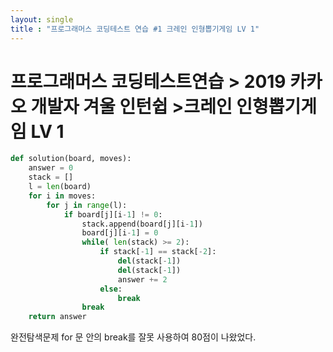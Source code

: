 ```yaml
---
layout: single
title : "프로그래머스 코딩테스트 연습 #1 크레인 인형뽑기게임 LV 1"
---
```


프로그래머스 코딩테스트연습 > 2019 카카오 개발자 겨울 인턴쉽 >크레인 인형뽑기게임 LV 1
===


```python
def solution(board, moves):
    answer = 0
    stack = []
    l = len(board)
    for i in moves:
        for j in range(l):
            if board[j][i-1] != 0:
                stack.append(board[j][i-1])
                board[j][i-1] = 0
                while( len(stack) >= 2):
                    if stack[-1] == stack[-2]:
                        del(stack[-1])
                        del(stack[-1])
                        answer += 2
                    else:
                        break
                break
    return answer
```

완전탐색문제
for 문 안의 break를 잘못 사용하여 80점이 나왔었다.
